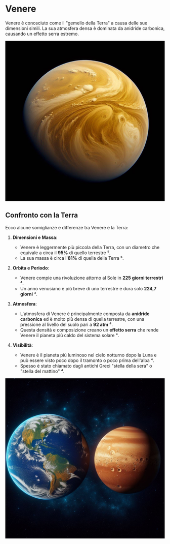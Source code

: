 # Venere

Venere è conosciuto come il "gemello della Terra" a causa delle sue dimensioni simili. La sua atmosfera densa è dominata da anidride carbonica, causando un effetto serra estremo.

![Venere](./assets/images/venere.jpg)

## Confronto con la Terra

Ecco alcune somiglianze e differenze tra Venere e la Terra:

1. **Dimensioni e Massa**:
   - Venere è leggermente più piccola della Terra, con un diametro che equivale a circa il **95%** di quello terrestre ⁵.
   - La sua massa è circa l'**81%** di quella della Terra ⁵.

2. **Orbita e Periodo**:
   - Venere compie una rivoluzione attorno al Sole in **225 giorni terrestri** ⁴.
   - Un anno venusiano è più breve di uno terrestre e dura solo **224,7 giorni** ³.

3. **Atmosfera**:
   - L'atmosfera di Venere è principalmente composta da **anidride carbonica** ed è molto più densa di quella terrestre, con una pressione al livello del suolo pari a **92 atm** ⁴.
   - Questa densità e composizione creano un **effetto serra** che rende Venere il pianeta più caldo del sistema solare ⁴.

4. **Visibilità**:
   - Venere è il pianeta più luminoso nel cielo notturno dopo la Luna e può essere visto poco dopo il tramonto o poco prima dell'alba ⁴.
   - Spesso è stato chiamato dagli antichi Greci "stella della sera" o "stella del mattino" ⁴.

![Terra VS Venere](assets/images/terra-vs-venere.jpg)
